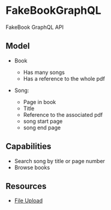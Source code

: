 # FakeBookGraphQL

FakeBook GraphQL API

## Model 

- Book
    - Has many songs
    - Has a reference to the whole pdf

- Song:
    - Page in book
    - Title
    - Reference to the associated pdf
    - song start page
    - song end page

## Capabilities

- Search song by title or page number
- Browse books

## Resources

- [File Upload](https://medium.com/@karensgrigorjancs/effortless-file-uploads-with-activestorage-apollo-and-react-7a50929c40ca)
